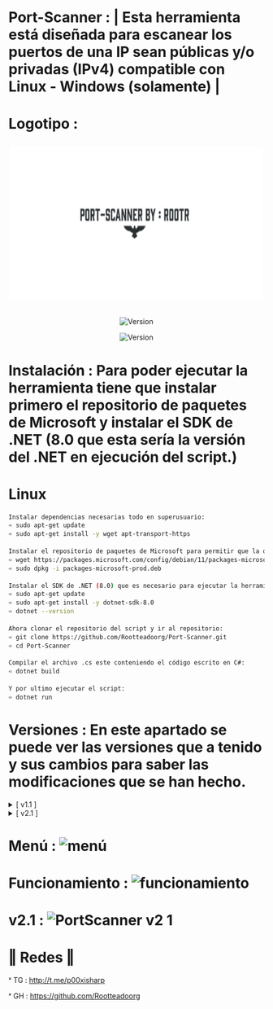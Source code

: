# Port-Scanner : | Esta herramienta está diseñada para escanear los puertos de una IP sean públicas y/o privadas (IPv4) compatible con Linux - Windows (solamente) |

# Logotipo : <p align="center"> <img width="500" height="300" src="https://github.com/Rootteadoorg/Port-Scanner/blob/main/Fotos/logotipo.png"> </pag>

<p align="center"><img width="200px" alt="Version" src="https://img.shields.io/badge/Port-Scanner-green.svg?style=for-the-badge"/></p>
<p align="center"><img width="150px" alt="Version" src="https://img.shields.io/badge/version-2.1-green.svg?style=for-the-badge"/></p>

# Instalación : Para poder ejecutar la herramienta tiene que instalar primero el repositorio de paquetes de Microsoft y instalar el SDK de .NET (8.0 que esta sería la versión del .NET en ejecución del script.)

# Linux 
```bash
Instalar dependencias necesarias todo en superusuario:
➪ sudo apt-get update
➪ sudo apt-get install -y wget apt-transport-https

Instalar el repositorio de paquetes de Microsoft para permitir que la distribucón del sistema pueda acceder a los paquetes de software de Microsoft usando superusuario:
➪ wget https://packages.microsoft.com/config/debian/11/packages-microsoft-prod.deb -O packages-microsoft-prod.deb
➪ sudo dpkg -i packages-microsoft-prod.deb

Instalar el SDK de .NET (8.0) que es necesario para ejecutar la herramienta preparando el sistema para instalar el repositorio usando superusuario y ver si la versión 8.0 se instalo.
➪ sudo apt-get update
➪ sudo apt-get install -y dotnet-sdk-8.0
➪ dotnet --version

Ahora clonar el repositorio del script y ir al repositorio:
➪ git clone https://github.com/Rootteadoorg/Port-Scanner.git
➪ cd Port-Scanner

Compilar el archivo .cs este conteniendo el código escrito en C#:
➪ dotnet build

Y por ultimo ejecutar el script:
➪ dotnet run
```
# Versiones : En este apartado se puede ver las versiones que a tenido y sus cambios para saber las modificaciones que se han hecho.
<details>
  <summary>[ v1.1 ]</summary>
  <p align="justify">[ ☞ ] Version Oficial esta sería la versión ya lanzada.</p>
</details>
<details>
  <summary>[ v2.1 ]</summary>
  <p align="justify">[ ☞ ] Versión 2.1 en esta se añadió : Antes de ejecutarse la herramienta va haber un mensaje que diga si el usuario desea salir de la Tool sin ejecutarla, 
  si en ese caso desea salir escriba 'Si' en caso de NO querer salir escriba 'No' y la Tool seguira ejecutandose y posteriormente seguir las instrucciones.</p>
</details>
</details>

# Menú : ![menú](https://github.com/user-attachments/assets/b9630487-ca44-4322-bdce-ec2751e6449f)

# Funcionamiento : ![funcionamiento](https://github.com/user-attachments/assets/ec57d02e-4662-42e5-badc-ec34c8fa5238)

# v2.1 : ![PortScanner v2 1](https://github.com/user-attachments/assets/dc1a819d-dab2-48c1-b874-bbd5aa28d645)

# ‖ Redes ‖

ˣ TG : http://t.me/p00xisharp

ˣ GH : https://github.com/Rootteadoorg
